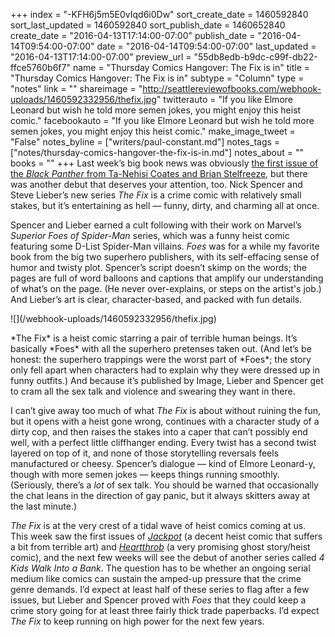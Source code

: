 +++
index = "-KFH6j5m5E0vIqd6i0Dw"
sort_create_date = 1460592840
sort_last_updated = 1460592840
sort_publish_date = 1460652840
create_date = "2016-04-13T17:14:00-07:00"
publish_date = "2016-04-14T09:54:00-07:00"
date = "2016-04-14T09:54:00-07:00"
last_updated = "2016-04-13T17:14:00-07:00"
preview_url = "55db8edb-b9dc-c99f-db22-ffce5760b6f7"
name = "Thursday Comics Hangover: The Fix is in"
title = "Thursday Comics Hangover: The Fix is in"
subtype = "Column"
type = "notes"
link = ""
shareimage = "http://seattlereviewofbooks.com/webhook-uploads/1460592332956/thefix.jpg"
twitterauto = "If you like Elmore Leonard but wish he told more semen jokes, you might enjoy this heist comic."
facebookauto = "If you like Elmore Leonard but wish he told more semen jokes, you might enjoy this heist comic."
make_image_tweet = "False"
notes_byline = ["writers/paul-constant.md"]
notes_tags = ["notes/thursday-comics-hangover-the-fix-is-in.md"]
notes_about = ""
books = ""
+++
Last week’s big book news was obviously [the first issue of the *Black Panther* from Ta-Nehisi Coates and Brian Stelfreeze](http://seattlereviewofbooks.com/notes/2016/04/07/thursday-comics-hangover-everybodys-talking-about-the-black-panther/), but there was another debut that deserves your attention, too. Nick Spencer and Steve Lieber’s new series *The Fix* is a crime comic with relatively small stakes, but it’s entertaining as hell — funny, dirty, and charming all at once.

Spencer and Lieber earned a cult following with their work on Marvel’s *Superior Foes of Spider-Man* series, which was a funny heist comic featuring some D-List Spider-Man villains. *Foes* was for a while my favorite book from the big two superhero publishers, with its self-effacing sense of humor and twisty plot. Spencer’s script doesn’t skimp on the words; the pages are full of word balloons and captions that amplify our understanding of what’s on the page. (He never over-explains, or steps on the artist's job.) And Lieber’s art is clear, character-based, and packed with fun details.

<p class="image-left">![](/webhook-uploads/1460592332956/thefix.jpg)</p> *The Fix* is a heist comic starring a pair of terrible human beings. It’s basically *Foes* with all the superhero pretenses taken out. (And let’s be honest: the superhero trappings were the worst part of *Foes*; the story only fell apart when characters had to explain why they were dressed up in funny outfits.) And because it’s published by Image, Lieber and Spencer get to cram all the sex talk and violence and swearing they want in there. 

I can’t give away too much of what *The Fix* is about without ruining the fun, but it opens with a heist gone wrong, continues with a character study of a dirty cop, and then raises the stakes into a caper that can’t possibly end well, with a perfect little cliffhanger ending. Every twist has a second twist layered on top of it, and none of those storytelling reversals feels manufactured or cheesy. Spencer’s dialogue — kind of Elmore Leonard-y, though with more semen jokes — keeps things running smoothly. (Seriously, there’s a *lot* of sex talk. You should be warned that occasionally the chat leans in the direction of gay panic, but it always skitters away at the last minute.)

*The Fix* is at the very crest of a tidal wave of heist comics coming at us. This week saw the first issues of [*Jackpot*](http://aftershockcomics.com/jackpot/) (a decent heist comic that suffers a bit from terrible art) and [*Heartthrob*](http://onipress.tumblr.com/post/137919429193/heartthrobcomic-heartthrob-a-new-ongoing) (a very promising ghost story/heist comic), and the next few weeks will see the debut of another series called *4 Kids Walk Into a Bank*. The question has to be whether an ongoing serial medium like comics can sustain the amped-up pressure that the crime genre demands. I’d expect at least half of these series to flag after a few issues, but Lieber and Spencer proved with *Foes* that they could keep a crime story going for at least three fairly thick trade paperbacks. I’d expect *The Fix* to keep running on high power for the next few years.
